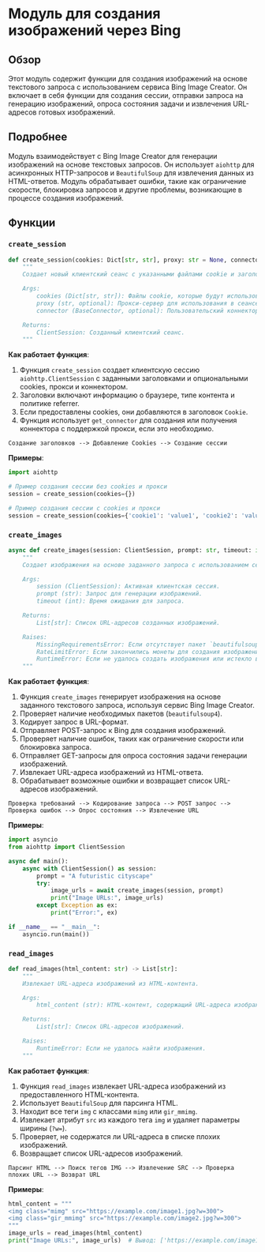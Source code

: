 # Модуль для создания изображений через Bing

## Обзор

Этот модуль содержит функции для создания изображений на основе текстового запроса с использованием сервиса Bing Image Creator. Он включает в себя функции для создания сессии, отправки запроса на генерацию изображений, опроса состояния задачи и извлечения URL-адресов готовых изображений.

## Подробнее

Модуль взаимодействует с Bing Image Creator для генерации изображений на основе текстовых запросов. Он использует `aiohttp` для асинхронных HTTP-запросов и `BeautifulSoup` для извлечения данных из HTML-ответов. Модуль обрабатывает ошибки, такие как ограничение скорости, блокировка запросов и другие проблемы, возникающие в процессе создания изображений.

## Функции

### `create_session`

```python
def create_session(cookies: Dict[str, str], proxy: str = None, connector: BaseConnector = None) -> ClientSession:
    """
    Создает новый клиентский сеанс с указанными файлами cookie и заголовками.

    Args:
        cookies (Dict[str, str]): Файлы cookie, которые будут использоваться для сеанса.
        proxy (str, optional): Прокси-сервер для использования в сеансе. По умолчанию `None`.
        connector (BaseConnector, optional): Пользовательский коннектор для сеанса. По умолчанию `None`.

    Returns:
        ClientSession: Созданный клиентский сеанс.
    """
```

**Как работает функция**:
 1. Функция `create_session` создает клиентскую сессию `aiohttp.ClientSession` с заданными заголовками и опциональными cookies, прокси и коннектором.
 2. Заголовки включают информацию о браузере, типе контента и политике referrer.
 3. Если предоставлены cookies, они добавляются в заголовок `Cookie`.
 4. Функция использует `get_connector` для создания или получения коннектора с поддержкой прокси, если это необходимо.

```
Создание заголовков --> Добавление Cookies --> Создание сессии
```

**Примеры**:

```python
import aiohttp

# Пример создания сессии без cookies и прокси
session = create_session(cookies={})

# Пример создания сессии с cookies и прокси
session = create_session(cookies={'cookie1': 'value1', 'cookie2': 'value2'}, proxy='http://proxy.example.com')
```

### `create_images`

```python
async def create_images(session: ClientSession, prompt: str, timeout: int = TIMEOUT_IMAGE_CREATION) -> List[str]:
    """
    Создает изображения на основе заданного запроса с использованием сервиса Bing.

    Args:
        session (ClientSession): Активная клиентская сессия.
        prompt (str): Запрос для генерации изображений.
        timeout (int): Время ожидания для запроса.

    Returns:
        List[str]: Список URL-адресов созданных изображений.

    Raises:
        MissingRequirementsError: Если отсутствует пакет `beautifulsoup4`.
        RateLimitError: Если закончились монеты для создания изображений.
        RuntimeError: Если не удалось создать изображения или истекло время ожидания.
    """
```

**Как работает функция**:

 1. Функция `create_images` генерирует изображения на основе заданного текстового запроса, используя сервис Bing Image Creator.
 2. Проверяет наличие необходимых пакетов (`beautifulsoup4`).
 3. Кодирует запрос в URL-формат.
 4. Отправляет POST-запрос к Bing для создания изображений.
 5. Проверяет наличие ошибок, таких как ограничение скорости или блокировка запроса.
 6. Отправляет GET-запросы для опроса состояния задачи генерации изображений.
 7. Извлекает URL-адреса изображений из HTML-ответа.
 8. Обрабатывает возможные ошибки и возвращает список URL-адресов изображений.

```
Проверка требований --> Кодирование запроса --> POST запрос --> Проверка ошибок --> Опрос состояния --> Извлечение URL
```

**Примеры**:

```python
import asyncio
from aiohttp import ClientSession

async def main():
    async with ClientSession() as session:
        prompt = "A futuristic cityscape"
        try:
            image_urls = await create_images(session, prompt)
            print("Image URLs:", image_urls)
        except Exception as ex:
            print("Error:", ex)

if __name__ == "__main__":
    asyncio.run(main())
```

### `read_images`

```python
def read_images(html_content: str) -> List[str]:
    """
    Извлекает URL-адреса изображений из HTML-контента.

    Args:
        html_content (str): HTML-контент, содержащий URL-адреса изображений.

    Returns:
        List[str]: Список URL-адресов изображений.

    Raises:
        RuntimeError: Если не удалось найти изображения.
    """
```

**Как работает функция**:

 1. Функция `read_images` извлекает URL-адреса изображений из предоставленного HTML-контента.
 2. Использует `BeautifulSoup` для парсинга HTML.
 3. Находит все теги `img` с классами `mimg` или `gir_mmimg`.
 4. Извлекает атрибут `src` из каждого тега `img` и удаляет параметры ширины (`?w=`).
 5. Проверяет, не содержатся ли URL-адреса в списке плохих изображений.
 6. Возвращает список URL-адресов изображений.

```
Парсинг HTML --> Поиск тегов IMG --> Извлечение SRC --> Проверка плохих URL --> Возврат URL
```

**Примеры**:

```python
html_content = """
<img class="mimg" src="https://example.com/image1.jpg?w=300">
<img class="gir_mmimg" src="https://example.com/image2.jpg?w=300">
"""
image_urls = read_images(html_content)
print("Image URLs:", image_urls)  # Вывод: ['https://example.com/image1.jpg', 'https://example.com/image2.jpg']